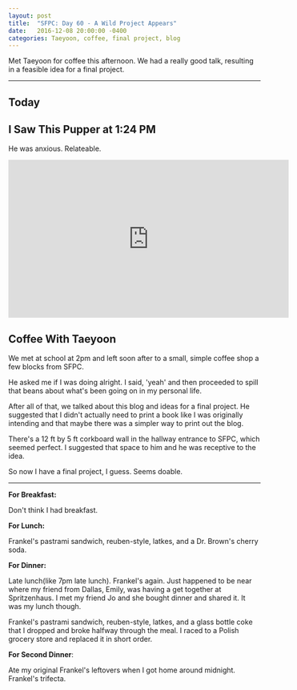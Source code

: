 ```yaml
---
layout: post
title:  "SFPC: Day 60 - A Wild Project Appears"
date:   2016-12-08 20:00:00 -0400
categories: Taeyoon, coffee, final project, blog
---
```


Met Taeyoon for coffee this afternoon. We had a really good talk, resulting in a feasible idea for a final project.

-----

<h2>Today</h2>



<h2>I Saw This Pupper at 1:24 PM</h2>

He was anxious. Relateable.

<iframe width="560" height="315" src="https://www.youtube.com/embed/VFqZjVtaTjU?rel=0" frameborder="0" ></iframe>

<h2>Coffee With Taeyoon</h2>

We met at school at 2pm and left soon after to a small, simple coffee shop a few blocks from SFPC.

He asked me if I was doing alright. I said, 'yeah' and then proceeded to spill that beans about what's been going on in my personal life.

After all of that, we talked about this blog and ideas for a final project. He suggested that I didn't actually need to print a book like I was originally intending and that maybe there was a simpler way to print out the blog.

There's a 12 ft by 5 ft corkboard wall in the hallway entrance to SFPC, which seemed perfect. I suggested that space to him and he was receptive to the idea.

So now I have a final project, I guess. Seems doable.

-----

**For Breakfast:**

Don't think I had breakfast.

**For Lunch:**

Frankel's pastrami sandwich, reuben-style, latkes, and a Dr. Brown's cherry soda.

**For Dinner:**

Late lunch(like 7pm late lunch). Frankel's again. Just happened to be near where my friend from Dallas, Emily, was having a get together at Spritzenhaus. I met my friend Jo and she bought dinner and shared it. It was my lunch though.

Frankel's pastrami sandwich, reuben-style, latkes, and a glass bottle coke that I dropped and broke halfway through the meal. I raced to a Polish grocery store and replaced it in short order.

**For Second Dinner**:

Ate my original Frankel's leftovers when I got home around midnight. Frankel's trifecta.
